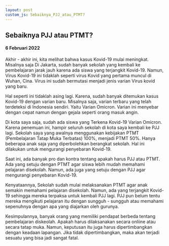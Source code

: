 ```yaml
---
layout: post
custom_js: Sebaiknya_PJJ_atau_PTMT?
---
```


## Sebaiknya PJJ atau PTMT?
#### 6 Februari 2022

Akhir - akhir ini, kita melihat bahwa kasus Kovid-19 mulai meningkat. Misalnya saja Di Jakarta, sudah banyak sekolah yang kembali ke pembelajaran jarak jauh karena ada siswa yang terjangkit Kovid-19. Namun, Virus Kovid-19 ini tidaklah seperti virus Kovid yang pertama muncul di Wuhan, Cina. Virus ini sudah bermutasi menjadi jenis varian Virus kovid yang baru. 

Hal seperti ini tidaklah asing lagi. Karena, sudah banyak ditemukan kasus Kovid-19 dengan varian baru. Misalnya saja, varian terbaru yang telah terdeteksi di Indonesia sendiri. Yaitu Varian Omicron. Varian ini menyebar dengan cepat namun dengan gejala seperti orang masuk angin.

Di kota saya saja, sudah ada siswa yang Terkena Kovid-19 Varian Omicron. Karena penemuan ini, hampir seluruh sekolah di kota saya kembali ke PJJ lagi. Sekolah saya yang awalnya menggunakan kebijakan PTMT (Pembelajaran Tatap Muka Terbatas) 100%, menjadi PTMT 50%. Hanya beberapa anak saja yang diperbolehkan berangkat sekolah. Hal ini dilakukan untuk mengurangi penyebaran Kovid-19.

Saat ini, ada banyak pro dan kontra tentang apakah harus PJJ atau PTMT. Ada yang setuju dengan PTMT agar siswa lebih mudah memahami pelajaran disekolah. Namun, ada juga yang setuju dengan PJJ agar mengurangi penyebaran Kovid-19. 

Kenyataannya, Sekolah sudah mulai melaksanakan PTMT agar anak semakin memahami pelajaran disekolah. Namun, ada yang terjangkit Kovid-19 sehingga mereka terpaksa untuk kembali PJJ lagi. PJJ pun belum tentu mereka mengikuti pelajaran itu dengan sungguh - sungguh atau memahami sepenuhnya dengan apa yang diajarkan oleh gurunya. 

Kesimpulannya, banyak orang yang memiliki pendapat berbeda tentang pembelajaran diskeolah. Apakah harus dilaksanakan secara onliine atau secara tatap muka. Namun, keputusan itu juga harus dipertimbangkan dengan keadaan lapangan. Jika tidak dipertimbangkan, maka akan terjadi sesuatu yang bisa jadi sangat fatal.
